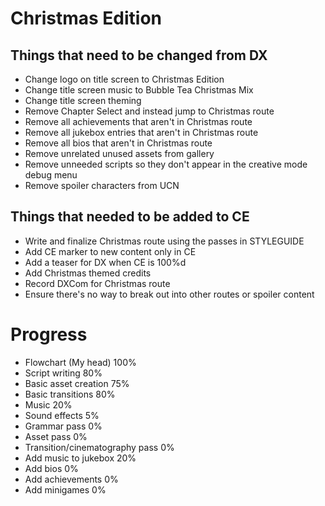 # Christmas Edition

## Things that need to be changed from DX
- Change logo on title screen to Christmas Edition
- Change title screen music to Bubble Tea Christmas Mix
- Change title screen theming
- Remove Chapter Select and instead jump to Christmas route
- Remove all achievements that aren't in Christmas route
- Remove all jukebox entries that aren't in Christmas route
- Remove all bios that aren't in Christmas route
- Remove unrelated unused assets from gallery
- Remove unneeded scripts so they don't appear in the creative mode debug menu
- Remove spoiler characters from UCN

## Things that needed to be added to CE
- Write and finalize Christmas route using the passes in STYLEGUIDE
- Add CE marker to new content only in CE
- Add a teaser for DX when CE is 100%d
- Add Christmas themed credits
- Record DXCom for Christmas route
- Ensure there's no way to break out into other routes or spoiler content

# Progress
- Flowchart (My head) 100%
- Script writing 80%
- Basic asset creation 75%
- Basic transitions 80%
- Music 20%
- Sound effects 5%
- Grammar pass 0%
- Asset pass 0%
- Transition/cinematography pass 0%
- Add music to jukebox 20%
- Add bios 0%
- Add achievements 0%
- Add minigames 0%
